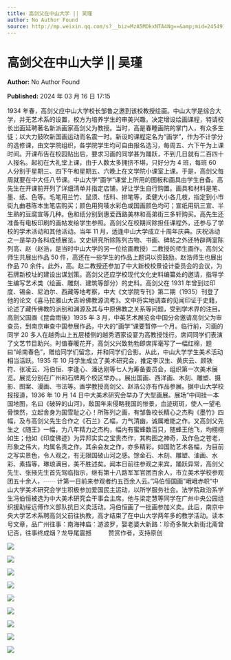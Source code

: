```yaml
---
title: 高剑父在中山大学 || 吴瑾
author: No Author Found
source: http://mp.weixin.qq.com/s?__biz=MzA5MDkxNTA4Ng==&amp;mid=2454914763&amp;idx=1&amp;sn=98e535b192b29a5dbc35415783e30348&amp;chksm=87a3ceaab0d447bcbe32339bd6f8af8c21d17608ac851d813b9807026e47d89d636eef50b3e6&poc_token=HJ_Do2ejHyO-wNZGG8Q1S8FdPgy1YBBEob-nUEme
---
```


# 高剑父在中山大学 || 吴瑾

**Author:** No Author Found

**Published:** 2024 年 03 月 16 日 17:15

1934 年春，高剑父应中山大学校长邹鲁之邀到该校教授绘画。中山大学是综合大学，并无艺术系的设置，校方为培养学生的审美兴趣，决定增设绘画课程，特请校长出面延聘著名新派画家高剑父为教授。当时，高是春睡画院的掌门人，有众多生徒；以大力鼓吹新国画运动而名震一时。新设的课程定名为“画学”，作为不计学分的选修课，由文学院组织，各学院学生均可自由报名选习，每周五、六下午为上课时间。开课布告在校园贴出后，要求习画的同学甚为踊跃，不到几日就有二百四十人报名。起初在大礼堂上课，由于人数太多拥挤不堪，只好分为 4 班，每班 60 人分别于星期三、四下午和星期五、六晚上在文学院小课室上课。于是，高剑父每周就要在中大任八节课。中山大学“画学”课堂上所用的图板和画具由学生自备。高先生在开课前开列了详细清单并指定店铺，好让学生自行购置。画具和材料是笔、墨、纸、色等。毛笔用兰竹、鼠须、恬料、排笔等，柔健大小各几枝，指定到小市街九曲巷陈本生笔店购买；颜色用狗唛水彩色或国画颜色均可；宣纸用矾三宣、半生熟的豆腐宣等几种。色和纸分别到惠爱西路美林和高弟街三多轩购买。高先生还准备有电板印刷的画帖发给学生参照。高剑父在校期间除担任课程外，还参与了学校的学术活动和其他活动。当年 11 月，适逢中山大学成立十周年庆典。庆祝活动之一是举办各科成绩展览。文史研究所除陈列古物、书画、碑帖之外还特辟两室陈列高、赵（赵浩，是当时中山大学的另一位绘画教授）二教授的师生画作。高剑父师生共展出作品 50 件，高还在一些学生的作品上题词以资鼓励。赵浩师生也展出作品 70 余件。此外，高。赵二教授还参加了中大新校校景设计委员会的会议，为石牌新校址的建设出谋划策。高剑父还应学校现代文化史料编纂处的邀请，指导学生编写艺术类（绘画、雕刻、建筑等部分）的史料。高剑父在 1931 年曾到过印度、锡金、尼泊尔、西藏等地考察，中大《文学院专刊》第二期（1935）刊登了他的论文《喜马拉雅山大吉岭佛教源流考》。文中将实地调查的见闻印证于史籍，论述了藏传佛教的派别和渊源及其与中原佛教之关系等问题，受到学术界的注目。高劍父国画《昆侖雨後》1935 年 3 月，中英艺术展览会中国分会邀请高剑父为审查员，到南京审查中国参展作品，中大的“画学”课要暂停一个月。临行前，习画的同学 20 多人在越秀山上五层楼侧的越秀酒家设宴为高教授饯行。席间同学们表演了文艺节目助兴。时值春暖花开，高剑父兴致勃勃即席挥毫写了一幅红棉，题曰“岭南春色”，赠给同学们留念，并和同学们合影。从此，中山大学学生美术活动相当活跃。1935 年 10 月学生成立了美术研究会，推定李汉生、黄庆云、顾铁符、张凌云、冯伯恒、李逢心、潘达刚等七人为筹备委员会，组织第一次美术展览。展览分别在广州和石牌两个校区举办。。展出国画、西洋画、木刻、雕塑、摄影、图案、漫画、书法等。画学教授高剑父、赵浩公亦有作品参展。据中山大学校报报道，1936 年 10 月 14 日中大美术研究会举办了大型画展。展场“中间挂一本国地图，名曰《破碎的山河》，敌国年来侵略我国的惨景，血迹斑斑，使人一望毛骨悚然，立起舍身为国雪耻之心！所陈列之画，有邹鲁校长精心之杰构《墨竹》四幅，及与高剑父先生合作之《石兰》乙幅，力气清幽，诚属难能之作。又高剑父先生之《随王》一幅，为八年精力之杰构，幅内有蜜蜂数百只，随蜂王他飞，均栩栩如生；他如《印度佛迹》为异邦实实之宝贵杰作，其构图之神奇，及作色之苍老，形象之伟大，均属名贵之作。其余会友之作，亦多精彩。如国防艺术各幅，为目前之写实景色，令人观之，有无限国破山河之感。馀金石、木刻、雕塑、油画、水彩、素描等，琳琅满目，美不胜述矣。闻本日前往参观之来宾，踊跃异常，高剑父先生、张掖先生首先驾临指示，继有第十八路军军官团百余人，市立美术学校参观团五十余人，┄┄ 计第一日前来参观者约五百余人云。”冯伯恒国画”峨峨赤帜“中山大学美术研究会学生积极参加爱国民主运动，以所学服务社会。法学院政治系学生冯伯恒被选为中大美术研究会干事会主席。他与梁定慧等同学在广州中央公园组织援助绥远傅作义部队抗日义卖活动。冯伯恒画了一批画参加义卖。此后，南京中央大学艺术系聘高剑父前往执教，高才结束了在中山大学两年多的教学活动。读本号文章，品广州往事：南海神庙：游波罗，娶老婆大新路：珍奇多聚大新街北斋曾记否，往事终成烟？龙导尾震撼          赞赏作者，支持原创

![](https://mmbiz.qpic.cn/mmbiz_jpg/PJWG74pLsMbIG3aPO3wTUCEWgK1feEySFEWW4aVibvGWX0Y1NpG3ZA8hjoak7mzQib3q23RcO19E1Yz7RfdDzoOw/640)

![](https://mmbiz.qpic.cn/mmbiz_png/PJWG74pLsMbIG3aPO3wTUCEWgK1feEySgr5WEAksaiavwKPGia8BGz8fdtVqyicB4G8AHv0Egjd3raM15sfziaOACw/640)

![](https://mmbiz.qpic.cn/mmbiz_jpg/PJWG74pLsMbIG3aPO3wTUCEWgK1feEySbvGCPdnlZV34sKSWozxArUCaHNuEeXcw38yW1iaQgtIRd79QGBJqFlg/640)

![](https://mmbiz.qpic.cn/mmbiz_png/PJWG74pLsMbIG3aPO3wTUCEWgK1feEySTDs73Pf9zibnCqmrBej9zLfJSmWibkDaJKDheqjTgicU3ZWUtib0ibEtssA/640)

![](https://mmbiz.qpic.cn/mmbiz_png/PJWG74pLsMbIG3aPO3wTUCEWgK1feEySnGWUgzZB8u7AnItvYvrzP554rMzjR32f241LyM2VVyiaiaClPicCvoV1A/640)

![](https://mmbiz.qpic.cn/mmbiz_jpg/PJWG74pLsMbIG3aPO3wTUCEWgK1feEyS3kibelPYEKjuibDM7brJQMxibb2XxG6S1CMic1TQQNqwth3sc6poYpox8Q/640)

![](https://mmbiz.qpic.cn/mmbiz_jpg/PJWG74pLsMbnr5S4BbUwhwLDHfBfiaBDfBnCEgb4VBT9FufBeDI71bUT4ic9t9q1QWZO20U7Jhz67qyu6CicXaMQw/640?wx_fmt=jpeg&from=appmsg&wxfrom=5&wx_lazy=1&wx_co=1)

![](https://mmbiz.qpic.cn/mmbiz_gif/fgnkxfGnnkS1Lbic0T0Bgibp0J1vhQJ7rCaUWCiccY1he4tZib7iaUCqhy7pzH0y3u4FVQN7whcwrajK9jicg3BgjF1Q/640?wx_fmt=gif&wxfrom=5&wx_lazy=1)

![](https://mmbiz.qpic.cn/mmbiz_jpg/PJWG74pLsMazV2RHiaTlhYBA8U8J1HK9rWHnBRRAsibyxWmtIFxjS6Bgibk77Pm6ibDJXawjkpCricb1RwvEMrsTU2Q/640?wx_fmt=jpeg&wxfrom=5&wx_lazy=1&wx_co=1)
